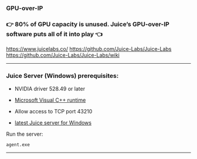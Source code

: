 ### GPU-over-IP
### 👉 80% of GPU capacity is unused. Juice’s GPU-over-IP software puts all of it into play 👈
https://www.juicelabs.co/
https://github.com/Juice-Labs/Juice-Labs
https://github.com/Juice-Labs/Juice-Labs/wiki

----

### Juice Server (Windows) prerequisites:
- NVIDIA driver 528.49 or later
- [Microsoft Visual C++ runtime](https://download.visualstudio.microsoft.com/download/pr/eaab1f82-787d-4fd7-8c73-f782341a0c63/917C37D816488545B70AFFD77D6E486E4DD27E2ECE63F6BBAAF486B178B2B888/VC_redist.x64.exe)
- Allow access to TCP port 43210

- [latest Juice server for Windows](https://objects.githubusercontent.com/github-production-release-asset-2e65be/561548956/cc75f8bb-4872-43df-be42-96befe3d4aeb?X-Amz-Algorithm=AWS4-HMAC-SHA256&X-Amz-Credential=AKIAIWNJYAX4CSVEH53A%2F20231020%2Fus-east-1%2Fs3%2Faws4_request&X-Amz-Date=20231020T050803Z&X-Amz-Expires=300&X-Amz-Signature=45dd6ea3a860fad434a4d4e9ab9b746ea3fcf8969e65e7410dc39cc6969d9b8a&X-Amz-SignedHeaders=host&actor_id=67405217&key_id=0&repo_id=561548956&response-content-disposition=attachment%3B%20filename%3DJuiceServer-windows.zip&response-content-type=application%2Foctet-stream)

Run the server:
```cmd
agent.exe
```

----





